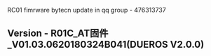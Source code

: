 RC01 fimrware bytecn update in qq group - 476313737

## Version - R01C_AT固件_V01.03.0620180324B041(DUEROS V2.0.0)
